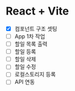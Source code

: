# React + Vite

- [x] 컴포넌트 구조 셋팅
- [ ] App 1차 작업
- [ ] 할일 목록 출력
- [ ] 할일 등록
- [ ] 할일 삭제
- [ ] 할일 수정
- [ ] 로컬스토리지 등록
- [ ] API 연동
